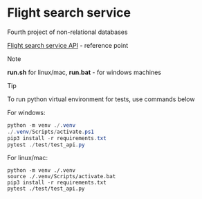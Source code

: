 # Flight search service
Fourth project of non-relational databases

[Flight search service API](https://mif-nosql-assignments.s3.eu-central-1.amazonaws.com/2024/neo4j/neo4j-1.html) - reference point
> [!NOTE]
> **run.sh** for linux/mac, **run.bat** - for windows machines

> [!TIP]
To run python virtual environment for tests, use commands below

For windows:
```powershell
python -m venv ./.venv
./.venv/Scripts/activate.ps1 
pip3 install -r requirements.txt
pytest ./test/test_api.py
```

For linux/mac:
```shell
python -m venv ./.venv
source ./.venv/Scripts/activate.bat
pip3 install -r requirements.txt
pytest ./test/test_api.py
```